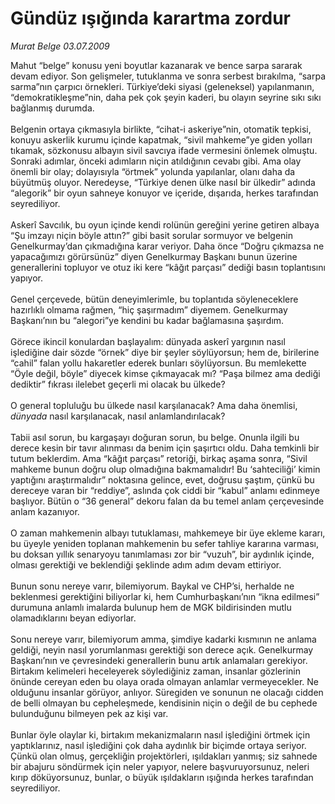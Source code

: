 # Gündüz ışığında karartma zordur

*Murat Belge 03.07.2009*

<div class="taraf_structure_2col_1zq">
<div class="margen_n">



 <p>Mahut “belge” konusu yeni boyutlar kazanarak ve bence sarpa sararak devam ediyor. Son gelişmeler, tutuklanma ve sonra serbest bırakılma, “sarpa sarma”nın çarpıcı örnekleri. Türkiye’deki siyasi (geleneksel) yapılanmanın, “demokratikleşme”nin, daha pek çok şeyin kaderi, bu olayın seyrine sıkı sıkı bağlanmış durumda. <br/><br/>Belgenin ortaya çıkmasıyla birlikte, “cihat-i askeriye”nin, otomatik tepkisi, konuyu askerlik kurumu içinde kapatmak, “sivil mahkeme”ye giden yolları tıkamak, sözkonusu albayın sivil savcıya ifade vermesini önlemek olmuştu. Sonraki adımlar, önceki adımların niçin atıldığının cevabı gibi. Ama olay önemli bir olay; dolayısıyla “örtmek” yolunda yapılanlar, olanı daha da büyütmüş oluyor. Neredeyse, “Türkiye denen ülke nasıl bir ülkedir” adında “alegorik” bir oyun sahneye konuyor ve içeride, dışarıda, herkes tarafından seyrediliyor. <br/><br/>Askerî Savcılık, bu oyun içinde kendi rolünün gereğini yerine getiren albaya “Şu imzayı niçin böyle attın?” gibi basit sorular sormuyor ve belgenin Genelkurmay’dan çıkmadığına karar veriyor. Daha önce “Doğru çıkmazsa ne yapacağımızı görürsünüz” diyen Genelkurmay Başkanı bunun üzerine generallerini topluyor ve otuz iki kere “kâğıt parçası” dediği basın toplantısını yapıyor. <br/><br/>Genel çerçevede, bütün deneyimlerimle, bu toplantıda söyleneceklere hazırlıklı olmama rağmen, “hiç şaşırmadım” diyemem. Genelkurmay Başkanı’nın bu “alegori”ye kendini bu kadar bağlamasına şaşırdım. <br/><br/>Görece ikincil konulardan başlayalım: dünyada askerî yargının nasıl işlediğine dair sözde “örnek” diye bir şeyler söylüyorsun; hem de, birilerine “cahil” falan yollu hakaretler ederek bunları söylüyorsun. Bu memlekette “Öyle değil, böyle” diyecek kimse çıkmayacak mı? “Paşa bilmez ama dediği dediktir” fıkrası ilelebet geçerli mi olacak bu ülkede? <br/><br/>O general topluluğu bu ülkede nasıl karşılanacak? Ama daha önemlisi, <i>dünyada</i> nasıl karşılanacak, nasıl anlamlandırılacak? <br/><br/>Tabii asıl sorun, bu kargaşayı doğuran sorun, bu belge. Onunla ilgili bu derece kesin bir tavır alınması da benim için şaşırtıcı oldu. Daha temkinli bir tutum beklerdim. Ama “kâğıt parçası” retoriği, birkaç aşama sonra, “Sivil mahkeme bunun doğru olup olmadığına bakmamalıdır! Bu ‘sahteciliği’ kimin yaptığını araştırmalıdır” noktasına gelince, evet, doğrusu şaştım, çünkü bu dereceye varan bir “reddiye”, aslında çok ciddi bir “kabul” anlamı edinmeye başlıyor. Bütün o “36 general” dekoru falan da bu temel anlam çerçevesinde anlam kazanıyor. <br/><br/>O zaman mahkemenin albayı tutuklaması, mahkemeye bir üye ekleme kararı, bu üyeyle yeniden toplanan mahkemenin bu sefer tahliye kararına varması, bu doksan yıllık senaryoyu tanımlaması zor bir “vuzuh”, bir aydınlık içinde, olması gerektiği ve beklendiği şeklinde adım adım devam ettiriyor. <br/><br/>Bunun sonu nereye varır, bilemiyorum. Baykal ve CHP’si, herhalde ne beklenmesi gerektiğini biliyorlar ki, hem Cumhurbaşkanı’nın “ikna edilmesi” durumuna anlamlı imalarda bulunup hem de MGK bildirisinden mutlu olamadıklarını beyan ediyorlar. <br/><br/>Sonu nereye varır, bilemiyorum amma, şimdiye kadarki kısmının ne anlama geldiği, neyin nasıl yorumlanması gerektiği son derece açık. Genelkurmay Başkanı’nın ve çevresindeki generallerin bunu artık anlamaları gerekiyor. Birtakım kelimeleri heceleyerek söylediğiniz zaman, insanlar gözlerinin önünde cereyan eden bu olaya orada olmayan anlamlar vermeyecekler. Ne olduğunu insanlar görüyor, anlıyor. Süregiden ve sonunun ne olacağı cidden de belli olmayan bu cepheleşmede, kendisinin niçin o değil de bu cephede bulunduğunu bilmeyen pek az kişi var. <br/><br/>Bunlar öyle olaylar ki, birtakım mekanizmaların nasıl işlediğini örtmek için yaptıklarınız, nasıl işlediğini çok daha aydınlık bir biçimde ortaya seriyor. Çünkü olan olmuş, gerçekliğin projektörleri, ışıldakları yanmış; siz sahnede bir abajuru söndürmek için neler yapıyor, nelere başvuruyorsunuz, neleri kırıp döküyorsunuz, bunlar, o büyük ışıldakların ışığında herkes tarafından seyrediliyor.</p>
<br/>
<br/>
<br/>



<br/>


<div id="taraf_not">
</div>

</div>


</div>
